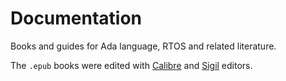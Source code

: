 # Documentation

Books and guides for Ada language, RTOS and related literature.

The `.epub` books were edited with [Calibre](https://www.calibre-ebook.com) and [Sigil](https://www.sigil-ebook.com) editors.
